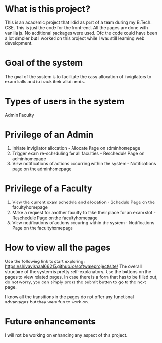 # What is this project?

This is an academic project that I did as part of a team during my B.Tech. CSE. This is just the code for the front-end. All the pages are done with vanilla js. No additional packages were used. Ofc the code could have been a lot simpler but I worked on this project while I was still learning web development.

# Goal of the system

The goal of the system is to facilitate the easy allocation of invigilators to exam halls and to track their allotments.

# Types of users in the system

Admin
Faculty

# Privilege of an Admin

1. Initiate invigilator allocation - Allocate Page on adminhomepage
2. Trigger exam re-scheduling for all faculties - Reschedule Page on adminhomepage
3. View notifications of actions occurring within the system - Notifications page on the adminhomepage

# Privilege of a Faculty

1. View the current exam schedule and allocation - Schedule Page on the facultyhomepage
2. Make a request for another faculty to take their place for an exam slot - Reschedule Page on the facultyhomepage
3. View notifications of actions occuring within the system - Notifications Page on the facultyhomepage

# How to view all the pages

Use the following link to start exploring:
https://shivavishaal66215.github.io/softwareproject/site/
The overall structure of the system is pretty self-explanatory. Use the buttons on the pages to view related pages. In case there is a form that has to be filled out, do not worry, you can simply press the submit button to go to the next page.

I know all the transitions in the pages do not offer any functional advantages but they were fun to work on.

# Future enhancements

I will not be working on enhancing any aspect of this project.

